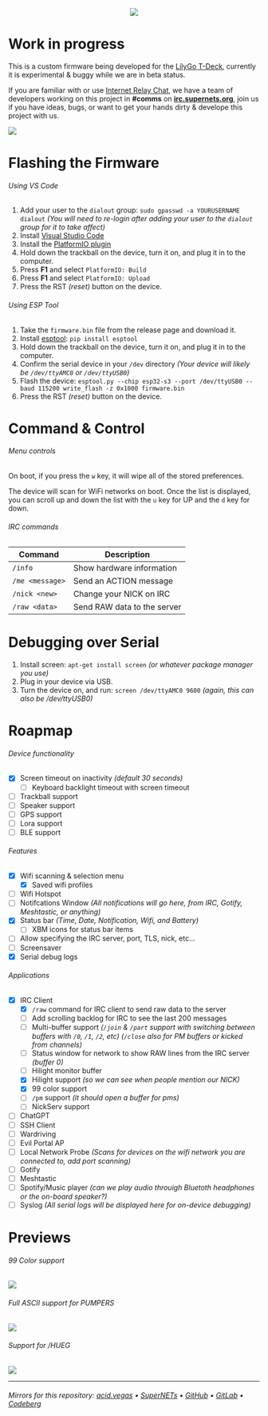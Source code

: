 <p align="center">
  <img src="./.screens/aciddrop2.png" />
</p>

# Work in progress
This is a custom firmware being developed for the [LilyGo T-Deck](https://www.lilygo.cc/products/t-deck), currently it is experimental & buggy while we are in beta status.

If you are familiar with or use [Internet Relay Chat](https://en.wikipedia.org/wiki/IRC), we have a team of developers working on this project in **#comms** on **[irc.supernets.org](irc://irc.supernets.org)**, join us if you have ideas, bugs, or want to get your hands dirty & develope this project with us.

![](./.screens/preview.png)

# Flashing the Firmware
###### Using VS Code
1. Add your user to the `dialout` group: `sudo gpasswd -a YOURUSERNAME dialout` *(You will need to re-login after adding your user to the `dialout` group for it to take affect)*
2. Install [Visual Studio Code](https://code.visualstudio.com/)
3. Install the [PlatformIO plugin](https://platformio.org/install/ide?install=vscode)
4. Hold down the trackball on the device, turn it on, and plug it in to the computer.
5. Press **F1** and select `PlatformIO: Build`
6. Press **F1** and select `PlatformIO: Upload`
7. Press the RST *(reset)* button on the device.

###### Using ESP Tool
1. Take the `firmware.bin` file from the release page and download it.
2. Install [esptool](https://pypi.org/project/esptool/): `pip install esptool`
3. Hold down the trackball on the device, turn it on, and plug it in to the computer.
4. Confirm the serial device in your `/dev` directory *(Your device will likely be `/dev/ttyAMC0` or `/dev/ttyUSB0`)*
5. Flash the device: `esptool.py --chip esp32-s3 --port /dev/ttyUSB0 --baud 115200 write_flash -z 0x1000 firmware.bin`
6. Press the RST *(reset)* button on the device.

# Command & Control
###### Menu controls
On boot, if you press the `w` key, it will wipe all of the stored preferences.

The device will scan for WiFi networks on boot. Once the list is displayed, you can scroll up and down the list with the `u` key for UP and the `d` key for down.

###### IRC commands
| Command         | Description                 |
| --------------- | --------------------------- |
| `/info`         | Show hardware information   |
| `/me <message>` | Send an ACTION message      |
| `/nick <new>`   | Change your NICK on IRC     |
| `/raw <data>`   | Send RAW data to the server |

# Debugging over Serial
1. Install screen: `apt-get install screen` *(or whatever package manager you use)*
2. Plug in your device via USB.
2. Turn the device on, and run: `screen /dev/ttyAMC0 9600` *(again, this can also be /dev/ttyUSB0)*

# Roapmap
###### Device functionality
- [X] Screen timeout on inactivity *(default 30 seconds)*
  - [ ] Keyboard backlight timeout with screen timeout
- [ ] Trackball support
- [ ] Speaker support
- [ ] GPS support
- [ ] Lora support
- [ ] BLE support

###### Features
- [X] Wifi scanning & selection menu
  - [x] Saved wifi profiles
- [ ] Wifi Hotspot
- [ ] Notifcations Window *(All notifications will go here, from IRC, Gotify, Meshtastic, or anything)*
- [X] Status bar *(Time, Date, Notification, Wifi, and Battery)*
  - [ ] XBM icons for status bar items
- [ ] Allow specifying the IRC server, port, TLS, nick, etc...
- [ ] Screensaver
- [X] Serial debug logs

###### Applications
- [X] IRC Client
  - [X] `/raw` command for IRC client to send raw data to the server
  - [ ] Add scrolling backlog for IRC to see the last 200 messages
  - [ ] Multi-buffer support *(`/join` & `/part` support with switching between buffers with `/0`, `/1`, `/2`, etc)* *(`/close` also for PM buffers or kicked from channels)*
  - [ ] Status window for network to show RAW lines from the IRC server *(buffer 0)*
  - [ ] Hilight monitor buffer
  - [X] Hilight support *(so we can see when people mention our NICK)*
  - [X] 99 color support
  - [ ] `/pm` support *(it should open a buffer for pms)*
  - [ ] NickServ support
- [ ] ChatGPT
- [ ] SSH Client
- [ ] Wardriving
- [ ] Evil Portal AP
- [ ] Local Network Probe *(Scans for devices on the wifi network you are connected to, add port scanning)*
- [ ] Gotify
- [ ] Meshtastic
- [ ] Spotify/Music player *(can we play audio throuigh Bluetoth headphones or the on-board speaker?)*
- [ ] Syslog *(All serial logs will be displayed here for on-device debugging)*

# Previews
###### 99 Color support
![](./.screens/99colors.png)

###### Full ASCII support for PUMPERS
![](./.screens/ascii.png)

###### Support for /HUEG
![](./.screens/hueg.png)

___

###### Mirrors for this repository: [acid.vegas](https://git.acid.vegas/acid-drop) • [SuperNETs](https://git.supernets.org/acidvegas/acid-drop) • [GitHub](https://github.com/acidvegas/acid-drop) • [GitLab](https://gitlab.com/acidvegas/acid-drop) • [Codeberg](https://codeberg.org/acidvegas/acid-drop)
